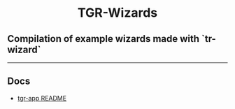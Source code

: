 <p align='center'>
  <h1 align='center'>TGR-Wizards</h1>
  <h2>Compilation of example wizards made with `tr-wizard`</h2>
  <hr />
</p>

## Docs

- [tgr-app README](https://github.com/Falieson/2018-typescript-react-app/blob/7a531f503a36e2b09a65a7324f917918a1f0a9c0/README.md)
